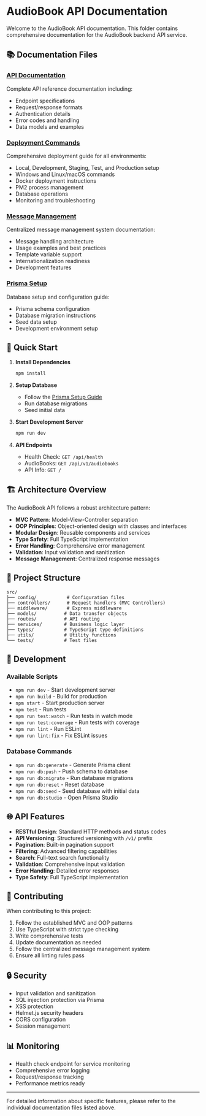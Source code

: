 # AudioBook API Documentation

Welcome to the AudioBook API documentation. This folder contains comprehensive documentation for the AudioBook backend API service.

## 📚 Documentation Files

### [API Documentation](./API_DOCUMENTATION.md)

Complete API reference documentation including:

- Endpoint specifications
- Request/response formats
- Authentication details
- Error codes and handling
- Data models and examples

### [Deployment Commands](./DEPLOYMENT_COMMANDS.md)

Comprehensive deployment guide for all environments:

- Local, Development, Staging, Test, and Production setup
- Windows and Linux/macOS commands
- Docker deployment instructions
- PM2 process management
- Database operations
- Monitoring and troubleshooting

### [Message Management](./MESSAGE_MANAGEMENT.md)

Centralized message management system documentation:

- Message handling architecture
- Usage examples and best practices
- Template variable support
- Internationalization readiness
- Development features

### [Prisma Setup](./PRISMA_SETUP.md)

Database setup and configuration guide:

- Prisma schema configuration
- Database migration instructions
- Seed data setup
- Development environment setup

## 🚀 Quick Start

1. **Install Dependencies**

   ```bash
   npm install
   ```

2. **Setup Database**

   - Follow the [Prisma Setup Guide](./PRISMA_SETUP.md)
   - Run database migrations
   - Seed initial data

3. **Start Development Server**

   ```bash
   npm run dev
   ```

4. **API Endpoints**
   - Health Check: `GET /api/health`
   - AudioBooks: `GET /api/v1/audiobooks`
   - API Info: `GET /`

## 🏗️ Architecture Overview

The AudioBook API follows a robust architecture pattern:

- **MVC Pattern**: Model-View-Controller separation
- **OOP Principles**: Object-oriented design with classes and interfaces
- **Modular Design**: Reusable components and services
- **Type Safety**: Full TypeScript implementation
- **Error Handling**: Comprehensive error management
- **Validation**: Input validation and sanitization
- **Message Management**: Centralized response messages

## 📁 Project Structure

```
src/
├── config/           # Configuration files
├── controllers/      # Request handlers (MVC Controllers)
├── middleware/       # Express middleware
├── models/          # Data transfer objects
├── routes/          # API routing
├── services/        # Business logic layer
├── types/           # TypeScript type definitions
├── utils/           # Utility functions
└── tests/           # Test files
```

## 🔧 Development

### Available Scripts

- `npm run dev` - Start development server
- `npm run build` - Build for production
- `npm start` - Start production server
- `npm test` - Run tests
- `npm run test:watch` - Run tests in watch mode
- `npm run test:coverage` - Run tests with coverage
- `npm run lint` - Run ESLint
- `npm run lint:fix` - Fix ESLint issues

### Database Commands

- `npm run db:generate` - Generate Prisma client
- `npm run db:push` - Push schema to database
- `npm run db:migrate` - Run database migrations
- `npm run db:reset` - Reset database
- `npm run db:seed` - Seed database with initial data
- `npm run db:studio` - Open Prisma Studio

## 🌐 API Features

- **RESTful Design**: Standard HTTP methods and status codes
- **API Versioning**: Structured versioning with `/v1/` prefix
- **Pagination**: Built-in pagination support
- **Filtering**: Advanced filtering capabilities
- **Search**: Full-text search functionality
- **Validation**: Comprehensive input validation
- **Error Handling**: Detailed error responses
- **Type Safety**: Full TypeScript implementation

## 📝 Contributing

When contributing to this project:

1. Follow the established MVC and OOP patterns
2. Use TypeScript with strict type checking
3. Write comprehensive tests
4. Update documentation as needed
5. Follow the centralized message management system
6. Ensure all linting rules pass

## 🔒 Security

- Input validation and sanitization
- SQL injection protection via Prisma
- XSS protection
- Helmet.js security headers
- CORS configuration
- Session management

## 📊 Monitoring

- Health check endpoint for service monitoring
- Comprehensive error logging
- Request/response tracking
- Performance metrics ready

---

For detailed information about specific features, please refer to the individual documentation files listed above.
